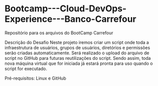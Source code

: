 # Bootcamp---Cloud-DevOps-Experience---Banco-Carrefour
Repositório para os arquivos do BootCamp Carrefour 

Descrição do Desafio
Neste projeto iremos criar um script onde toda a infraestrutura de usuários, grupos de usuários, diretórios e permissões serão criadas automaticamente. 
Será realizado o upload do arquivo de script no GitHub para futuras reutilizações do script. Sendo assim, toda nova máquina virtual que for iniciada já estará pronta para uso quando o script for executado.

Pré-requisitos: Linux e GitHub
